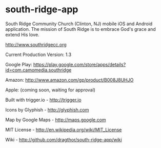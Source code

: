 south-ridge-app
=================

South Ridge Community Church (Clinton, NJ) mobile iOS and Android application.  The mission of South Ridge is to embrace God's grace and extend His love.

http://www.southridgecc.org


Current Production Version: 1.3

Google Play:  https://play.google.com/store/apps/details?id=com.camomedia.southridge

Amazon: http://www.amazon.com/gp/product/B008J8UHJO

Apple: (coming soon, waiting for approval)


Built with trigger.io - http://trigger.io

Icons by Glyphish - http://glyphish.com

Map by Google Maps - http://maps.google.com

MIT License - http://en.wikipedia.org/wiki/MIT_License

Wiki - http://github.com/dragthor/south-ridge-app/wiki

